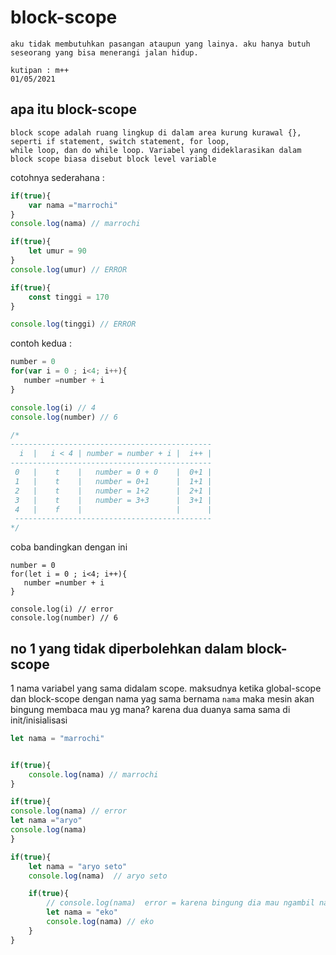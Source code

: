 
# block-scope

```
aku tidak membutuhkan pasangan ataupun yang lainya. aku hanya butuh seseorang yang bisa menerangi jalan hidup.

kutipan : m++
01/05/2021
```

## apa itu block-scope
```
block scope adalah ruang lingkup di dalam area kurung kurawal {}, seperti if statement, switch statement, for loop, 
while loop, dan do while loop. Variabel yang dideklarasikan dalam block scope biasa disebut block level variable
```

cotohnya sederahana :
```js
if(true){
    var nama ="marrochi"
}
console.log(nama) // marrochi

if(true){
    let umur = 90
}
console.log(umur) // ERROR

if(true){
    const tinggi = 170
}

console.log(tinggi) // ERROR

```
contoh kedua :

```js
number = 0
for(var i = 0 ; i<4; i++){
   number =number + i
}

console.log(i) // 4
console.log(number) // 6

/*
---------------------------------------------
  i  |   i < 4 | number = number + i |  i++ |
---------------------------------------------
 0   |    t    |   number = 0 + 0    |  0+1 |
 1   |    t    |   number = 0+1      |  1+1 |
 2   |    t    |   number = 1+2      |  2+1 |
 3   |    t    |   number = 3+3      |  3+1 |
 4   |    f    |                     |      |
 --------------------------------------------
*/

```
coba bandingkan dengan ini
```
number = 0
for(let i = 0 ; i<4; i++){
   number =number + i
}

console.log(i) // error
console.log(number) // 6

```

## no 1 yang tidak diperbolehkan dalam block-scope
1 nama variabel yang sama didalam scope. maksudnya ketika global-scope dan block-scope dengan nama yag sama bernama `nama` maka mesin akan bingung membaca mau yg mana? karena dua duanya sama sama di init/inisialisasi
```js
let nama = "marrochi"


if(true){
    console.log(nama) // marrochi
}

if(true){
console.log(nama) // error
let nama ="aryo"
console.log(nama)
}

if(true){
    let nama = "aryo seto"
    console.log(nama)  // aryo seto

    if(true){
        // console.log(nama)  error = karena bingung dia mau ngambil nama yang mana karena didalam if ada variabel nama lagi
        let nama = "eko"
        console.log(nama) // eko
    }
}
```
